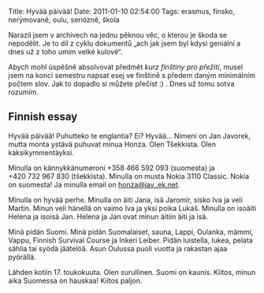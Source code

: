Title: Hyvää päivää!
Date: 2011-01-10 02:54:00
Tags: erasmus, finsko, nerýmovaně, oulu, seriózně, škola

Narazil jsem v archivech na jednu pěknou věc, o kterou je škoda se
nepodělit. Je to díl z cyklu dokumentů „ach jak jsem byl kdysi
geniální a dnes už z toho umím velké kulové“.

Abych mohl úspěšně absolvovat předmět *kurz finštiny pro přežití*,
musel jsem na konci semestru napsat esej ve finštině s předem daným
minimálním počtem slov. Jak to dopadlo si můžete přečíst :) . Dnes
už tomu sotva rozumím.

## Finnish essay

Hyvää päivää! Puhutteko te englantia? Ei? Hyvää… Nimeni on Jan
Javorek, mutta monta ystävä puhuvat minua Honza. Olen Tšekkista.
Olen kaksikymmentäyksi.

Minulla on kännykkänumeroni +358 466 592 093 (suomesta) ja
+420 732 967 830 (tšekkista). Minulla on musta Nokia 3110 Classic.
Nokia on suomesta! Ja minulla email on
[honza@jav..ek.net](mailto:honza@jav..ek.net).

Minulla on hyvää perhe. Minulla on äiti Jana, isä Jaromír, sisko
Iva ja veli Martin. Minun veli hänellä on vaimo Iva ja yksi poika
Lukáš. Minulla on isoäiti Helena ja isoisä Jan. Helena ja Jan ovat
minun äitiin äiti ja isä.

Minä pidän Suomi. Minä pidän Suomalaiset, sauna, Lappi, Oulanka,
mämmi, Vappu, Finnish Survival Course ja Inkeri Leiber. Pidän
luistella, lukea, pelata sählia tai syödä jäätelöä. Asun Oulussa
puoli vuotta ja rakastan ajaa pyörällä.

Lähden kotiin 17. toukokuuta. Olen surullinen. Suomi on kaunis.
Kiitos, minun aika Suomessa on hauskaa! Kiitos paljon.